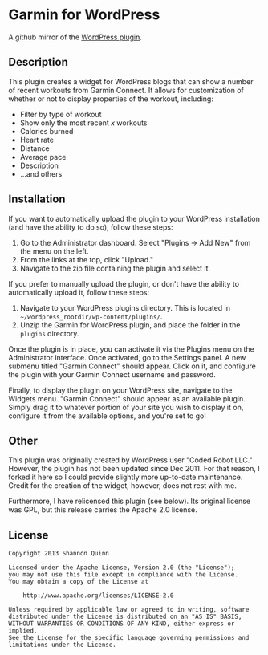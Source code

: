 Garmin for WordPress
====================

A github mirror of the [WordPress plugin](http://wordpress.org/plugins/garmin-connect/).

Description
-----------

This plugin creates a widget for WordPress blogs that can show a number of recent workouts from Garmin Connect. It allows for customization of whether or not to display properties of the workout, including:

 - Filter by type of workout
 - Show only the most recent _x_ workouts
 - Calories burned
 - Heart rate
 - Distance
 - Average pace
 - Description
 - ...and others

Installation
------------

If you want to automatically upload the plugin to your WordPress installation (and have the ability to do so), follow these steps:

1. Go to the Administrator dashboard. Select "Plugins -> Add New" from the menu on the left.
2. From the links at the top, click "Upload."
3. Navigate to the zip file containing the plugin and select it.

If you prefer to manually upload the plugin, or don't have the ability to automatically upload it, follow these steps:

1. Navigate to your WordPress plugins directory. This is located in `~/wordpress_rootdir/wp-content/plugins/`.
2. Unzip the Garmin for WordPress plugin, and place the folder in the `plugins` directory.

Once the plugin is in place, you can activate it via the Plugins menu on the Administrator interface. Once activated, go to the Settings panel. A new submenu titled "Garmin Connect" should appear. Click on it, and configure the plugin with your Garmin Connect username and password.

Finally, to display the plugin on your WordPress site, navigate to the Widgets menu. "Garmin Connect" should appear as an available plugin. Simply drag it to whatever portion of your site you wish to display it on, configure it from the available options, and you're set to go!

Other
-----
This plugin was originally created by WordPress user "Coded Robot LLC." However, the plugin has not been updated since Dec 2011. For that reason, I forked it here so I could provide slightly more up-to-date maintenance. Credit for the creation of the widget, however, does not rest with me.

Furthermore, I have relicensed this plugin (see below). Its original license was GPL, but this release carries the Apache 2.0 license.

License
-------

    Copyright 2013 Shannon Quinn

    Licensed under the Apache License, Version 2.0 (the "License");
    you may not use this file except in compliance with the License.
    You may obtain a copy of the License at

        http://www.apache.org/licenses/LICENSE-2.0

    Unless required by applicable law or agreed to in writing, software
    distributed under the License is distributed on an "AS IS" BASIS,
    WITHOUT WARRANTIES OR CONDITIONS OF ANY KIND, either express or implied.
    See the License for the specific language governing permissions and
    limitations under the License.